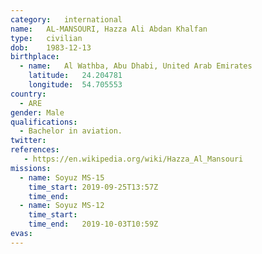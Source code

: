 ```yaml
---
category:	international
name:	AL-MANSOURI, Hazza Ali Abdan Khalfan
type:	civilian
dob:	1983-12-13
birthplace:
  - name:	Al Wathba, Abu Dhabi, United Arab Emirates
    latitude:	24.204781
    longitude:	54.705553
country:
  - ARE
gender:	Male
qualifications:
  - Bachelor in aviation.
twitter:
references:
   - https://en.wikipedia.org/wiki/Hazza_Al_Mansouri
missions:
  - name: Soyuz MS-15
    time_start: 2019-09-25T13:57Z
    time_end:
  - name: Soyuz MS-12
    time_start:
    time_end:	2019-10-03T10:59Z
evas:
---
```

